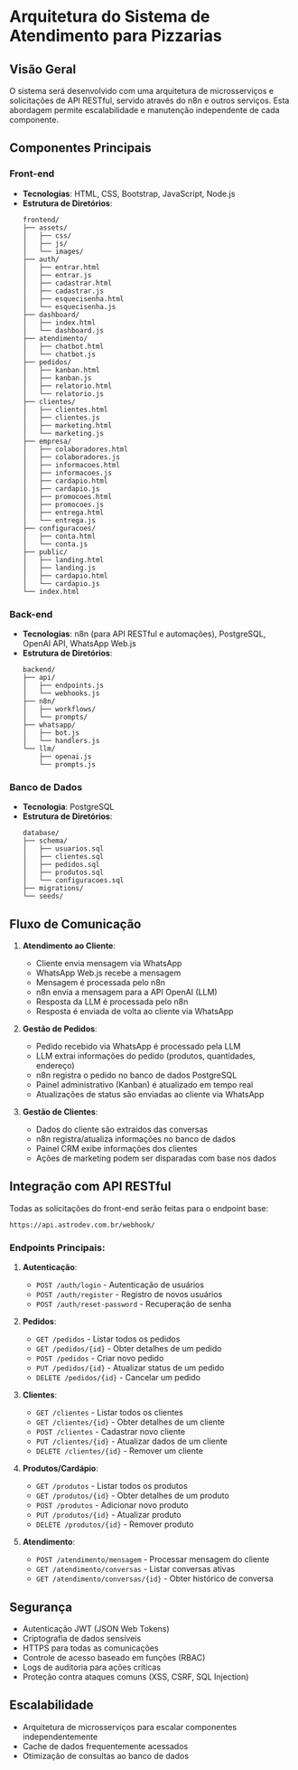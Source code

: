 # Arquitetura do Sistema de Atendimento para Pizzarias

## Visão Geral
O sistema será desenvolvido com uma arquitetura de microsserviços e solicitações de API RESTful, servido através do n8n e outros serviços. Esta abordagem permite escalabilidade e manutenção independente de cada componente.

## Componentes Principais

### Front-end
- **Tecnologias**: HTML, CSS, Bootstrap, JavaScript, Node.js
- **Estrutura de Diretórios**:
  ```
  frontend/
  ├── assets/
  │   ├── css/
  │   ├── js/
  │   └── images/
  ├── auth/
  │   ├── entrar.html
  │   ├── entrar.js
  │   ├── cadastrar.html
  │   ├── cadastrar.js
  │   ├── esquecisenha.html
  │   └── esquecisenha.js
  ├── dashboard/
  │   ├── index.html
  │   └── dashboard.js
  ├── atendimento/
  │   ├── chatbot.html
  │   └── chatbot.js
  ├── pedidos/
  │   ├── kanban.html
  │   ├── kanban.js
  │   ├── relatorio.html
  │   └── relatorio.js
  ├── clientes/
  │   ├── clientes.html
  │   ├── clientes.js
  │   ├── marketing.html
  │   └── marketing.js
  ├── empresa/
  │   ├── colaboradores.html
  │   ├── colaboradores.js
  │   ├── informacoes.html
  │   ├── informacoes.js
  │   ├── cardapio.html
  │   ├── cardapio.js
  │   ├── promocoes.html
  │   ├── promocoes.js
  │   ├── entrega.html
  │   └── entrega.js
  ├── configuracoes/
  │   ├── conta.html
  │   └── conta.js
  ├── public/
  │   ├── landing.html
  │   ├── landing.js
  │   ├── cardapio.html
  │   └── cardapio.js
  └── index.html
  ```

### Back-end
- **Tecnologias**: n8n (para API RESTful e automações), PostgreSQL, OpenAI API, WhatsApp Web.js
- **Estrutura de Diretórios**:
  ```
  backend/
  ├── api/
  │   ├── endpoints.js
  │   └── webhooks.js
  ├── n8n/
  │   ├── workflows/
  │   └── prompts/
  ├── whatsapp/
  │   ├── bot.js
  │   └── handlers.js
  └── llm/
      ├── openai.js
      └── prompts.js
  ```

### Banco de Dados
- **Tecnologia**: PostgreSQL
- **Estrutura de Diretórios**:
  ```
  database/
  ├── schema/
  │   ├── usuarios.sql
  │   ├── clientes.sql
  │   ├── pedidos.sql
  │   ├── produtos.sql
  │   └── configuracoes.sql
  ├── migrations/
  └── seeds/
  ```

## Fluxo de Comunicação

1. **Atendimento ao Cliente**:
   - Cliente envia mensagem via WhatsApp
   - WhatsApp Web.js recebe a mensagem
   - Mensagem é processada pelo n8n
   - n8n envia a mensagem para a API OpenAI (LLM)
   - Resposta da LLM é processada pelo n8n
   - Resposta é enviada de volta ao cliente via WhatsApp

2. **Gestão de Pedidos**:
   - Pedido recebido via WhatsApp é processado pela LLM
   - LLM extrai informações do pedido (produtos, quantidades, endereço)
   - n8n registra o pedido no banco de dados PostgreSQL
   - Painel administrativo (Kanban) é atualizado em tempo real
   - Atualizações de status são enviadas ao cliente via WhatsApp

3. **Gestão de Clientes**:
   - Dados do cliente são extraídos das conversas
   - n8n registra/atualiza informações no banco de dados
   - Painel CRM exibe informações dos clientes
   - Ações de marketing podem ser disparadas com base nos dados

## Integração com API RESTful

Todas as solicitações do front-end serão feitas para o endpoint base:
```
https://api.astrodev.com.br/webhook/
```

### Endpoints Principais:

1. **Autenticação**:
   - `POST /auth/login` - Autenticação de usuários
   - `POST /auth/register` - Registro de novos usuários
   - `POST /auth/reset-password` - Recuperação de senha

2. **Pedidos**:
   - `GET /pedidos` - Listar todos os pedidos
   - `GET /pedidos/{id}` - Obter detalhes de um pedido
   - `POST /pedidos` - Criar novo pedido
   - `PUT /pedidos/{id}` - Atualizar status de um pedido
   - `DELETE /pedidos/{id}` - Cancelar um pedido

3. **Clientes**:
   - `GET /clientes` - Listar todos os clientes
   - `GET /clientes/{id}` - Obter detalhes de um cliente
   - `POST /clientes` - Cadastrar novo cliente
   - `PUT /clientes/{id}` - Atualizar dados de um cliente
   - `DELETE /clientes/{id}` - Remover um cliente

4. **Produtos/Cardápio**:
   - `GET /produtos` - Listar todos os produtos
   - `GET /produtos/{id}` - Obter detalhes de um produto
   - `POST /produtos` - Adicionar novo produto
   - `PUT /produtos/{id}` - Atualizar produto
   - `DELETE /produtos/{id}` - Remover produto

5. **Atendimento**:
   - `POST /atendimento/mensagem` - Processar mensagem do cliente
   - `GET /atendimento/conversas` - Listar conversas ativas
   - `GET /atendimento/conversas/{id}` - Obter histórico de conversa

## Segurança

- Autenticação JWT (JSON Web Tokens)
- Criptografia de dados sensíveis
- HTTPS para todas as comunicações
- Controle de acesso baseado em funções (RBAC)
- Logs de auditoria para ações críticas
- Proteção contra ataques comuns (XSS, CSRF, SQL Injection)

## Escalabilidade

- Arquitetura de microsserviços para escalar componentes independentemente
- Cache de dados frequentemente acessados
- Otimização de consultas ao banco de dados
